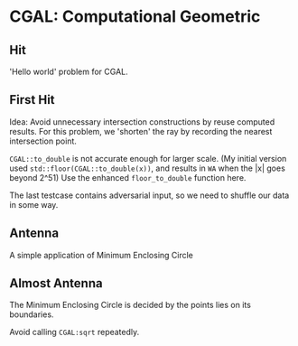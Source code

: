 # CGAL: Computational Geometric



## Hit

'Hello world' problem for CGAL.



## First Hit

Idea: Avoid unnecessary intersection constructions by reuse computed results. For this problem, we 'shorten' the ray by recording the nearest intersection point. 

`CGAL::to_double` is not accurate enough for larger scale. (My initial version used `std::floor(CGAL::to_double(x))`, and results in `WA` when the |x| goes beyond 2^51) Use the enhanced `floor_to_double` function here.

The last testcase contains adversarial input, so we need to shuffle our data in some way.



## Antenna

A simple application of Minimum Enclosing Circle



## Almost Antenna

The Minimum Enclosing Circle is decided by the points lies on its boundaries.

Avoid calling `CGAL:sqrt` repeatedly.